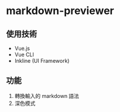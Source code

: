 # markdown-previewer

## 使用技術

- Vue.js
- Vue CLI
- Inkline (UI Framework)

## 功能

1. 轉換輸入的 markdown 語法
2. 深色模式
